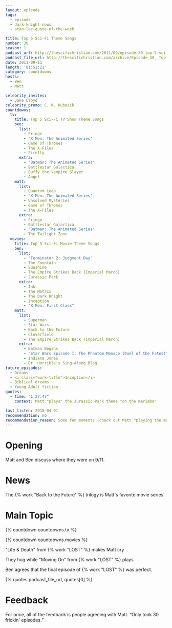 ```yaml
---
layout: episode
tags:
  - episode
  - dark-knight-news
  - stan-lee-quote-of-the-week

title: Top 5 Sci-Fi Theme Songs
number: 30
season: 1
podcast_url: http://thescifichristian.com/2011/09/episode-30-top-5-sci-fi-theme-songs/
podcast_file_url: http://thescifichristian.com/archive/Episode_30__Top_5_Sci-Fi_Theme_Songs.mp3
date: 2011-09-11
length: '01:51:21'
category: countdowns
hosts:
  - Ben
  - Matt

celebrity_invites: 
  - Jake Lloyd 
celebrity_promo: C. K. Kubasik
countdowns:
  tv:
    title: Top 5 Sci-Fi TV Show Theme Songs
    ben:
      list:
        - Fringe
        - "X-Men: The Animated Series"
        - Game of Thrones
        - The X-Files
        - Firefly
      extra:
        - "Batman: The Animated Series"
        - Battlestar Galactica 
        - Buffy the Vampire Slayer
        - Angel
    matt: 
      list:
        - Quantum Leap
        - "X-Men: The Animated Series"
        - Unsolved Mysteries
        - Game of Thrones 
        - The X-Files 
      extra:
        - Fringe
        - Battlestar Galactica 
        - "Batman: The Animated Series"
        - The Twilight Zone 
  movies:
    title: Top 5 Sci-Fi Movie Theme Songs
    ben:
      list:
        - "Terminator 2: Judgment Day"
        - The Fountain
        - Sunshine
        - The Empire Strikes Back (Imperial March)
        - Jurassic Park
      extra:
        - Ink
        - The Matrix
        - The Dark Knight
        - Inception
        - "X-Men: First Class"
    matt: 
      list:
        - Superman
        - Star Wars
        - Back to the Future
        - Cloverfield
        - The Empire Strikes Back (Imperial March) 
      extra:
        - Batman Begins
        - "Star Wars Episode I: The Phantom Menace (Duel of the Fates)"
        - Indiana Jones
        - Dr. Horrible's Sing-Along Blog
future_episodes: 
  - Dreams
  - <i class="work-title">Inception</i> 
  - Biblical dreams
  - Young Adult fiction
quotes:
  - time: "1:27:47"
    context: Matt "plays" the Jurassic Park theme "on the marimba"

last_listen: 2018-04-01
recommendation: no
recommendation_reason: Some fun moments (check out Matt "playing the marimba"), but not otherwise memorable.
---
```

# Opening
Matt and Ben discuss where they were on 9/11.



# News
The {% work "Back to the Future" %} trilogy is Matt's favorite movie series



# Main Topic

{% countdown countdowns.tv %}

{% countdown countdowns.movies %}

"Life & Death" from {% work "LOST" %} makes Matt cry

They hug while "Moving On" from {% work "LOST" %} plays

Ben agrees that the final episode of {% work "LOST" %} was perfect. 

{% quotes podcast_file_url, quotes[0] %}



# Feedback

<div class="quote">
  <span class="quote-context is-size-6">For once, all of the feedback is people agreeing with Matt. </span>
  <q class="matt">Only took 30 frickin' episodes.</q>
</div>